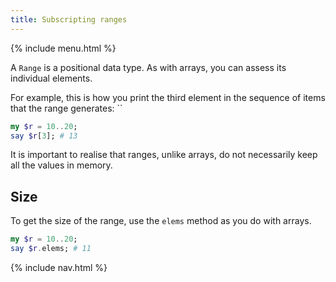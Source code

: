 ```yaml
---
title: Subscripting ranges
---
```


{% include menu.html %}

A `Range` is a positional data type. As with arrays, you can assess its individual elements.

For example, this is how you print the third element in the sequence of items that the range generates:
``
```raku
my $r = 10..20;
say $r[3]; # 13
```

It is important to realise that ranges, unlike arrays, do not necessarily keep all the values in memory.

## Size

To get the size of the range, use the `elems` method as you do with arrays.

```raku
my $r = 10..20;
say $r.elems; # 11
```

{% include nav.html %}
